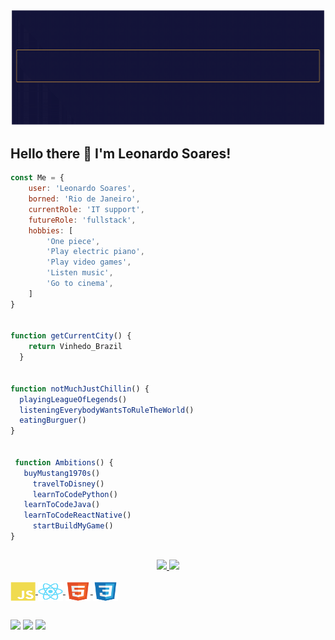 <p align="center">
	<img src="https://github.com/lsoaresDev/lsoaresDev/blob/4ca95cdec0afe44e00e1e50782288c8eae0b2fd3/assets/cumprimentar_github.gif" alt="Oi, eu sou o Leonardo">
</p>

## Hello there 👋 I'm Leonardo Soares!

```javascript
const Me = {
    user: 'Leonardo Soares',
    borned: 'Rio de Janeiro',
    currentRole: 'IT support',
    futureRole: 'fullstack',
    hobbies: [
        'One piece',
        'Play electric piano',
        'Play video games',
        'Listen music',
        'Go to cinema',
    ]
}


function getCurrentCity() {
	return Vinhedo_Brazil
  }


function notMuchJustChillin() {
  playingLeagueOfLegends()
  listeningEverybodyWantsToRuleTheWorld()
  eatingBurguer()
}


 function Ambitions() {
   buyMustang1970s()
	 travelToDisney()
	 learnToCodePython()
   learnToCodeJava()
   learnToCodeReactNative()
	 startBuildMyGame()
}

```
##


<div align="center">
  <a href="https://github.com/lsoaresDev">
  <img width="45%" src="https://github-readme-stats.vercel.app/api?username=lsoaresDev&show_icons=true&theme=outrun&include_all_commits=true&count_private=true"/>
  <img width="50%" src="https://github-readme-stats.vercel.app/api/top-langs/?username=lsoaresDev&layout=compact&langs_count=7&theme=outrun"/>
</div>
<div style="display: inline_block"><br>
  <img align="center" alt="Leo-Js" height="30" width="40" src="https://raw.githubusercontent.com/devicons/devicon/master/icons/javascript/javascript-plain.svg">
  <img align="center" alt="Leo-React" height="30" width="40" src="https://raw.githubusercontent.com/devicons/devicon/master/icons/react/react-original.svg">
  <img align="center" alt="Leo-HTML" height="30" width="40" src="https://raw.githubusercontent.com/devicons/devicon/master/icons/html5/html5-original.svg">
  <img align="center" alt="Leo-CSS" height="30" width="40" src="https://raw.githubusercontent.com/devicons/devicon/master/icons/css3/css3-original.svg">
</div>

##

<div> 
  <a href = "mailto:lsoares.dev@gmail.com"><img src="https://img.shields.io/badge/-Gmail-%23333?style=for-the-badge&logo=gmail&logoColor=white" target="_blank"></a>
  <a href = "https://www.linkedin.com/in/leonardo-monteiro-572227101/" target="_blank"><img src="https://img.shields.io/badge/-LinkedIn-%230077B5?style=for-the-badge&logo=linkedin&logoColor=white" target="_blank"></a>
  <a href = https://wa.me/5519995449507><img src="https://img.shields.io/badge/WhatsApp-25D366?style=for-the-badge&logo=whatsapp&logoColor=white" target="_blank"></a>
  
</div>
